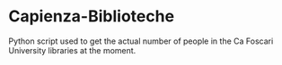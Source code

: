 # Capienza-Biblioteche
Python script used to get the actual number of people in the Ca Foscari University libraries at the moment. 
